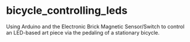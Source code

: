 # bicycle_controlling_leds

Using Arduino and the Electronic Brick Magnetic Sensor/Switch to control an LED-based art piece via the pedaling of a stationary bicycle.
